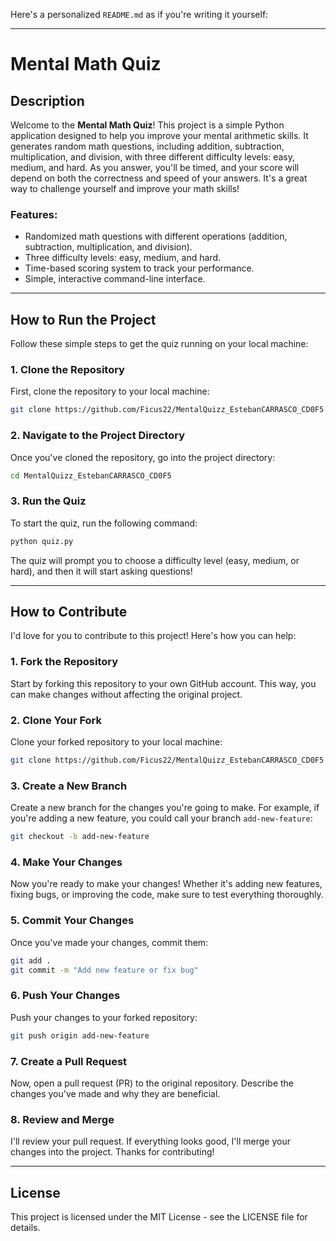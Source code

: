 Here's a personalized `README.md` as if you're writing it yourself:

---

# Mental Math Quiz

## Description

Welcome to the **Mental Math Quiz**! This project is a simple Python application designed to help you improve your mental arithmetic skills. It generates random math questions, including addition, subtraction, multiplication, and division, with three different difficulty levels: easy, medium, and hard. As you answer, you'll be timed, and your score will depend on both the correctness and speed of your answers. It's a great way to challenge yourself and improve your math skills!

### Features:
- Randomized math questions with different operations (addition, subtraction, multiplication, and division).
- Three difficulty levels: easy, medium, and hard.
- Time-based scoring system to track your performance.
- Simple, interactive command-line interface.

---
## How to Run the Project

Follow these simple steps to get the quiz running on your local machine:

### 1. Clone the Repository

First, clone the repository to your local machine:

```bash
git clone https://github.com/Ficus22/MentalQuizz_EstebanCARRASCO_CD0F5.git
```

### 2. Navigate to the Project Directory

Once you've cloned the repository, go into the project directory:

```bash
cd MentalQuizz_EstebanCARRASCO_CD0F5
```

### 3. Run the Quiz

To start the quiz, run the following command:

```bash
python quiz.py
```

The quiz will prompt you to choose a difficulty level (easy, medium, or hard), and then it will start asking questions!

---
## How to Contribute

I'd love for you to contribute to this project! Here's how you can help:

### 1. Fork the Repository

Start by forking this repository to your own GitHub account. This way, you can make changes without affecting the original project.

### 2. Clone Your Fork

Clone your forked repository to your local machine:

```bash
git clone https://github.com/Ficus22/MentalQuizz_EstebanCARRASCO_CD0F5.git
```

### 3. Create a New Branch

Create a new branch for the changes you're going to make. For example, if you're adding a new feature, you could call your branch `add-new-feature`:

```bash
git checkout -b add-new-feature
```

### 4. Make Your Changes

Now you're ready to make your changes! Whether it's adding new features, fixing bugs, or improving the code, make sure to test everything thoroughly.

### 5. Commit Your Changes

Once you've made your changes, commit them:

```bash
git add .
git commit -m "Add new feature or fix bug"
```

### 6. Push Your Changes

Push your changes to your forked repository:

```bash
git push origin add-new-feature
```

### 7. Create a Pull Request

Now, open a pull request (PR) to the original repository. Describe the changes you've made and why they are beneficial.

### 8. Review and Merge

I'll review your pull request. If everything looks good, I'll merge your changes into the project. Thanks for contributing!

---
## License

This project is licensed under the MIT License - see the LICENSE file for details.